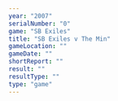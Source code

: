 ```yaml
---
year: "2007"
serialNumber: "0" 
game: "SB Exiles"
title: "SB Exiles v The Min"
gameLocation: ""
gameDate: ""
shortReport: ""
result: ""
resultType: ""
type: "game"
---
```

